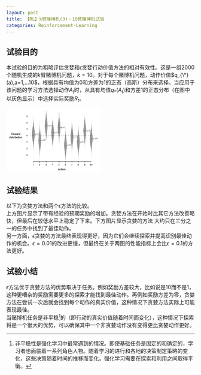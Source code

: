 ```yaml
---
layout: post
title: 【RL】k臂赌博机(3)・10臂赌博机试验
categories: Reinforcement-Learning
---
```

## 试验目的
本试验的目的为粗略评估贪婪和$\epsilon$贪婪行动价值方法的相对有效性。这是一组2000个随机生成的$k$臂赌博机问题，$k=10$。对于每个赌博机问题，动作价值$q_{\*}(a),a=1,...10$，根据具有均值为0和方差为1的正态（高斯）分布来选择。当应用于该问题的学习方法选择动作$A_{t}$时，从具有均值$q_{*}(A_{t})$和方差1的正态分布（在图中以灰色显示）中选择实际奖励$R_{t}$。

<img src="/assets/post/2021-8-10/1.png" class="center" width=50%>

## 试验结果
以下为贪婪方法和两个$\epsilon$方法的比较。  
上方图片显示了带有经验的预期奖励的增加。贪婪方法在开始时比其它方法改善略快，但最后在较低水平上稳定了下来。下方图片显示贪婪的方法
大约只在三分之一的任务中找到了最佳动作。  
另一方面，$\epsilon$贪婪的方法最终表现得更好，因为它们会继续探索并提高识别最佳动作的机会。$\epsilon=0.01$的改进更慢，但最终在关于两图的性能指标上会比$\epsilon=0.1$的方法更好。

## 试验小结
$\epsilon$方法优于贪婪方法的优势取决于任务。例如奖励方差较大，比如说是10而不是1，这种更嘈杂的奖励需要更多的探索才能找到最佳动作。再例如奖励方差为零，贪婪方法在尝试一次后就会找到每个动作的真实价值，这种情况下贪婪方法实际上可能表现最佳。  
当赌博机任务是非平稳[^1]的（即行动的真实价值随着时间而变化），这种情况下探索将是一个很大的优势，可以确保其中一个非贪婪动作没有变得更比贪婪动作更好。

[^1]:  非平稳性是强化学习中最常遇到的情况。即使基础任务是固定的和确定的，学习者也面临着一系列角色人物。随着学习的进行和各地的决策制定策略的变化，这些决策随着时间的推移而变化。强化学习需要在探索和利用之间取得平衡。